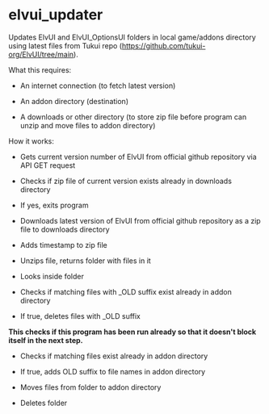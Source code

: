 # elvui_updater

Updates ElvUI and ElvUI_OptionsUI folders in local game/addons directory using latest files from Tukui repo (https://github.com/tukui-org/ElvUI/tree/main).

What this requires:

- An internet connection (to fetch latest version)

- An addon directory (destination)

- A downloads or other directory (to store zip file before program can unzip and move files to addon directory)

How it works:

- Gets current version number of ElvUI from official github repository via API GET request

- Checks if zip file of current version exists already in downloads directory

- If yes, exits program

- Downloads latest version of ElvUI from official github repository as a zip file to downloads directory

- Adds timestamp to zip file

- Unzips file, returns folder with files in it

- Looks inside folder

- Checks if matching files with \_OLD suffix exist already in addon directory

- If true, deletes files with \_OLD suffix

**This checks if this program has been run already so that it doesn't block itself in the next step.**

- Checks if matching files exist already in addon directory

- If true, adds OLD suffix to file names in addon directory

- Moves files from folder to addon directory

- Deletes folder
